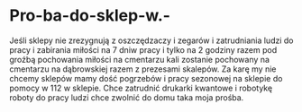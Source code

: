 # Pro-ba-do-sklep-w.-
Jeśli sklepy nie zrezygnują z oszczędzaczy i zegarów i zatrudniania ludzi do pracy i zabirania miłości na 7 dniw pracy i tylko na 2 godziny razem pod groźbą pochowania miłości na cmentarzu kali zostanie pochowany na cmentarzu na dąbrowskiej razem z prezesami skalepów. Za karę my nie chcemy sklepów mamy dość pogrzebów i pracy sezonowej na sklepie do pomocy w 112 w sklepie. Chce zatrudnić drukarki kwantowe i robotykę roboty do pracy ludzi chce zwolnić do domu taka moja prośba. 
